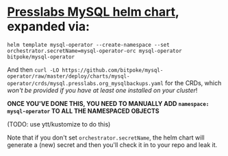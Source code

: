 # [Presslabs MySQL helm chart](https://github.com/bitpoke/mysql-operator), expanded via:

```
helm template mysql-operator --create-namespace --set orchestrator.secretName=mysql-operator-orc mysql-operator bitpoke/mysql-operator
```
And then `curl -LO https://github.com/bitpoke/mysql-operator/raw/master/deploy/charts/mysql-operator/crds/mysql.presslabs.org_mysqlbackups.yaml` for the CRDs, which _won't be provided if you have at least one installed on your cluster_!

**ONCE YOU'VE DONE THIS, YOU NEED TO MANUALLY ADD `namespace: mysql-operator` TO ALL THE NAMESPACED OBJECTS**

(TODO: use ytt/kustomize to do this)

Note that if you don't set `orchestrator.secretName`, the helm chart will generate a (new) secret and then you'll check it in to your repo and leak it.
